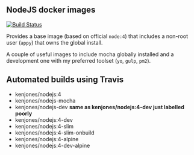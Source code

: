 ## NodeJS docker images

[![Build Status](https://travis-ci.org/kenjones-cisco/docker-nodejs.svg?branch=master)](https://travis-ci.org/kenjones-cisco/docker-nodejs)

Provides a base image (based on official `node:4`) that includes a non-root user (`appy`) that owns the global install.

A couple of useful images to include mocha globally installed and a development one with my preferred toolset (`yo`, `gulp`, `pm2`).

## Automated builds using Travis

- kenjones/nodejs:4
- kenjones/nodejs-mocha
- kenjones/nodejs-dev   **same as kenjones/nodejs:4-dev just labelled poorly**
- kenjones/nodejs:4-dev
- kenjones/nodejs:4-slim
- kenjones/nodejs:4-slim-onbuild
- kenjones/nodejs:4-alpine
- kenjones/nodejs:4-dev-alpine

